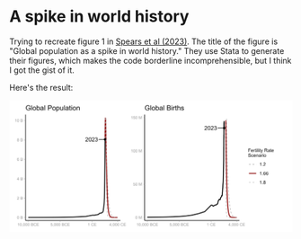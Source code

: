 
# A spike in world history

<!-- badges: start -->
<!-- badges: end -->

Trying to recreate figure 1 in [Spears et al (2023)](https://papers.ssrn.com/sol3/papers.cfm?abstract_id=4534047). The title of the figure is "Global population as a spike in world history." They use Stata to generate their figures, which makes the code borderline incomprehensible, but I think I got the gist of it.

Here's the result:

![](spike.png)
